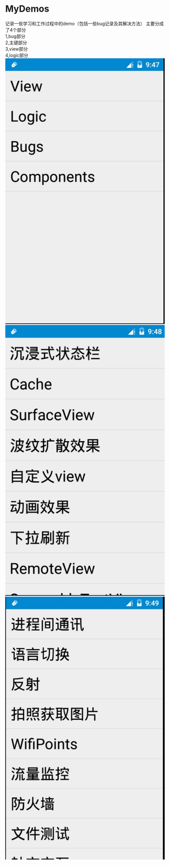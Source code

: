 # MyDemos
记录一些学习和工作过程中的demo（包括一些bug记录及其解决方法）
主要分成了4个部分  
1,bug部分  
2,主键部分  
3,view部分  
4,logic部分  
![image](https://github.com/micaixiaoduanku/MyDemos/raw/master/images/main_page.png)  
![image](https://github.com/micaixiaoduanku/MyDemos/raw/master/images/view_page.png)  
![image](https://github.com/micaixiaoduanku/MyDemos/raw/master/images/logic_page.png)  

